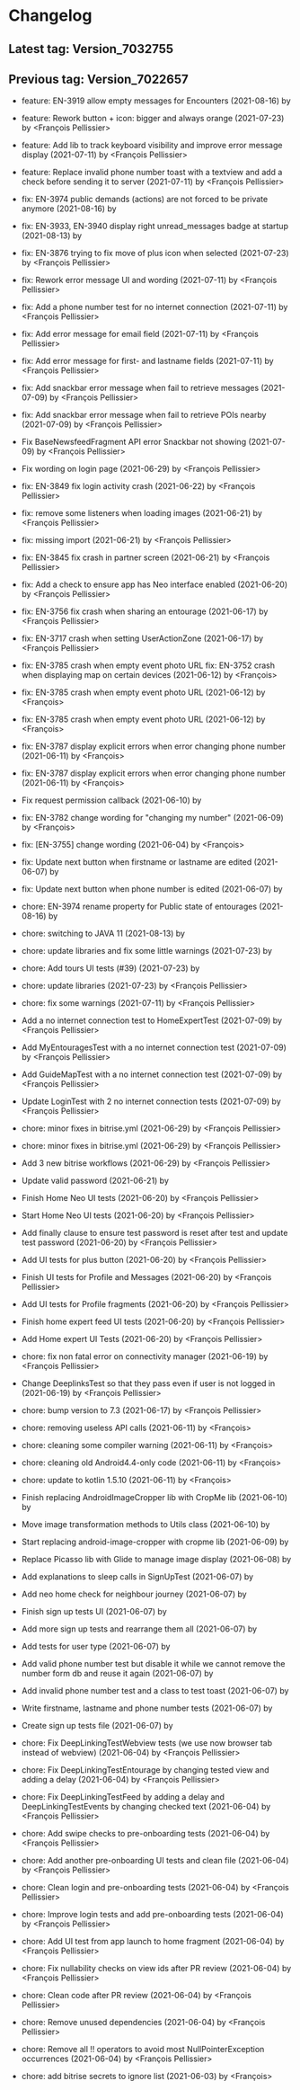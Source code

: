 # Changelog
## Latest tag: Version_7032755
## Previous tag: Version_7022657
* feature: EN-3919 allow empty messages for Encounters (2021-08-16) by <Francois Pellissier>
* feature: Rework button + icon: bigger and always orange (2021-07-23) by <François Pellissier>
* feature: Add lib to track keyboard visibility and improve error message display (2021-07-11) by <François Pellissier>
* feature: Replace invalid phone number toast with a textview and add a check before sending it to server (2021-07-11) by <François Pellissier>

* fix: EN-3974 public demands (actions) are not forced to be private anymore (2021-08-16) by <Francois Pellissier>
* fix: EN-3933, EN-3940 display right unread_messages badge at startup (2021-08-13) by <Francois Pellissier>
* fix: EN-3876 trying to fix move of plus icon when selected (2021-07-23) by <François Pellissier>
* fix: Rework error message UI and wording (2021-07-11) by <François Pellissier>
* fix: Add a phone number test for no internet connection (2021-07-11) by <François Pellissier>
* fix: Add error message for email field (2021-07-11) by <François Pellissier>
* fix: Add error message for first- and lastname fields (2021-07-11) by <François Pellissier>
* fix: Add snackbar error message when fail to retrieve messages (2021-07-09) by <François Pellissier>
* fix: Add snackbar error message when fail to retrieve POIs nearby (2021-07-09) by <François Pellissier>
* Fix BaseNewsfeedFragment API error Snackbar not showing (2021-07-09) by <François Pellissier>
* Fix wording on login page (2021-06-29) by <François Pellissier>
* fix: EN-3849 fix login activity crash (2021-06-22) by <François Pellissier>
* fix: remove some listeners when loading images (2021-06-21) by <François Pellissier>
* fix: missing import (2021-06-21) by <François Pellissier>
* fix: EN-3845 fix crash in partner screen (2021-06-21) by <François Pellissier>
* fix: Add a check to ensure app has Neo interface enabled (2021-06-20) by <François Pellissier>
* fix: EN-3756 fix crash when sharing an entourage (2021-06-17) by <François Pellissier>
* fix: EN-3717 crash when setting UserActionZone (2021-06-17) by <François Pellissier>
* fix: EN-3785 crash when empty event photo URL fix: EN-3752 crash when displaying map on certain devices (2021-06-12) by <François>
* fix: EN-3785 crash when empty event photo URL (2021-06-12) by <François>
* fix: EN-3785 crash when empty event photo URL (2021-06-12) by <François>
* fix: EN-3787 display explicit errors when error changing phone number (2021-06-11) by <François>
* fix: EN-3787 display explicit errors when error changing phone number (2021-06-11) by <François>
* Fix request permission callback (2021-06-10) by <Julien>
* fix: EN-3782 change wording for "changing my number" (2021-06-09) by <François>
* fix: [EN-3755] change wording (2021-06-04) by <François>
* fix: Update next button when firstname or lastname are edited (2021-06-07) by <Julien>
* fix: Update next button when phone number is edited (2021-06-07) by <Julien>

* chore: EN-3974 rename property for Public state of entourages (2021-08-16) by <Francois Pellissier>
* chore: switching to JAVA 11 (2021-08-13) by <Francois Pellissier>
* chore: update libraries and fix some little warnings (2021-07-23) by <Francois Pellissier>
* chore: Add tours UI tests (#39) (2021-07-23) by <GitHub>
* chore: update libraries (2021-07-23) by <François Pellissier>
* chore: fix some warnings (2021-07-11) by <François Pellissier>
* Add a no internet connection test to HomeExpertTest (2021-07-09) by <François Pellissier>
* Add MyEntouragesTest with a no internet connection test (2021-07-09) by <François Pellissier>
* Add GuideMapTest with a no internet connection test (2021-07-09) by <François Pellissier>
* Update LoginTest with 2 no internet connection tests (2021-07-09) by <François Pellissier>
* chore: minor fixes in bitrise.yml (2021-06-29) by <François Pellissier>
* chore: minor fixes in bitrise.yml (2021-06-29) by <François Pellissier>
* Add 3 new bitrise workflows (2021-06-29) by <François Pellissier>
* Update valid password (2021-06-21) by <Julien>
* Finish Home Neo UI tests (2021-06-20) by <François Pellissier>
* Start Home Neo UI tests (2021-06-20) by <François Pellissier>
* Add finally clause to ensure test password is reset after test and update test password (2021-06-20) by <François Pellissier>
* Add UI tests for plus button (2021-06-20) by <François Pellissier>
* Finish UI tests for Profile and Messages (2021-06-20) by <François Pellissier>
* Add UI tests for Profile fragments (2021-06-20) by <François Pellissier>
* Finish home expert feed UI tests (2021-06-20) by <François Pellissier>
* Add Home expert UI Tests (2021-06-20) by <François Pellissier>
* chore: fix non fatal error on connectivity manager (2021-06-19) by <François Pellissier>
* Change DeeplinksTest so that they pass even if user is not logged in (2021-06-19) by <François Pellissier>
* chore: bump version to 7.3 (2021-06-17) by <François Pellissier>
* chore: removing useless API calls (2021-06-11) by <François>
* chore: cleaning some compiler warning (2021-06-11) by <François>
* chore: cleaning old Android4.4-only code (2021-06-11) by <François>
* chore: update to kotlin 1.5.10 (2021-06-11) by <François>
* Finish replacing AndroidImageCropper lib with CropMe lib (2021-06-10) by <Julien>
* Move image transformation methods to Utils class (2021-06-10) by <Julien>
* Start replacing android-image-cropper with cropme lib (2021-06-09) by <Julien>
* Replace Picasso lib with Glide to manage image display (2021-06-08) by <Julien>
* Add explanations to sleep calls in SignUpTest (2021-06-07) by <Julien>
* Add neo home check for neighbour journey (2021-06-07) by <Julien>
* Finish sign up tests UI (2021-06-07) by <Julien>
* Add more sign up tests and rearrange them all (2021-06-07) by <Julien>
* Add tests for user type (2021-06-07) by <Julien>
* Add valid phone number test but disable it while we cannot remove the number form db and reuse it again (2021-06-07) by <Julien>
* Add invalid phone number test and a class to test toast (2021-06-07) by <Julien>
* Write firstname, lastname and phone number tests (2021-06-07) by <Julien>
* Create sign up tests file (2021-06-07) by <Julien>
* chore: Fix DeepLinkingTestWebview tests (we use now browser tab instead of webview) (2021-06-04) by <François Pellissier>
* chore: Fix DeepLinkingTestEntourage by changing tested view and adding a delay (2021-06-04) by <François Pellissier>
* chore: Fix DeepLinkingTestFeed by adding a delay and DeepLinkingTestEvents by changing checked text (2021-06-04) by <François Pellissier>
* chore: Add swipe checks to pre-onboarding tests (2021-06-04) by <François Pellissier>
* chore: Add another pre-onboarding UI tests and clean file (2021-06-04) by <François Pellissier>
* chore: Clean login and pre-onboarding tests (2021-06-04) by <François Pellissier>
* chore: Improve login tests and add pre-onboarding tests (2021-06-04) by <François Pellissier>
* chore: Add UI test from app launch to home fragment (2021-06-04) by <François Pellissier>
* chore: Fix nullability checks on view ids after PR review (2021-06-04) by <François Pellissier>
* chore: Clean code after PR review (2021-06-04) by <François Pellissier>
* chore: Remove unused dependencies (2021-06-04) by <François Pellissier>
* chore: Remove all !! operators to avoid most NullPointerException occurrences (2021-06-04) by <François Pellissier>
* chore: add bitrise secrets to ignore list (2021-06-03) by <François>
